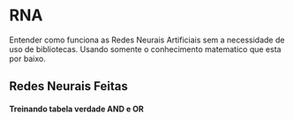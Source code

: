 # RNA

Entender como funciona as Redes Neurais Artificiais sem a necessidade de uso de bibliotecas. Usando somente o conhecimento matematico que esta por baixo.

## Redes Neurais Feitas

#### Treinando tabela verdade AND e OR

